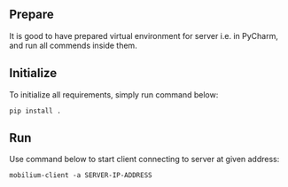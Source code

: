 ## Prepare
It is good to have prepared virtual environment for server i.e. in PyCharm, and run
all commends inside them.

## Initialize
To initialize all requirements, simply run command below:
```
pip install .
```

## Run
Use command below to start client connecting to server at given address:
```
mobilium-client -a SERVER-IP-ADDRESS
```

